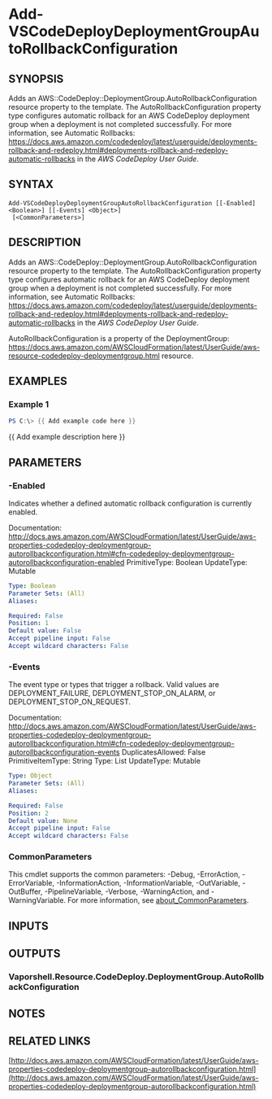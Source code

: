 # Add-VSCodeDeployDeploymentGroupAutoRollbackConfiguration

## SYNOPSIS
Adds an AWS::CodeDeploy::DeploymentGroup.AutoRollbackConfiguration resource property to the template.
The AutoRollbackConfiguration property type configures automatic rollback for an AWS CodeDeploy deployment group when a deployment is not completed successfully.
For more information, see Automatic Rollbacks: https://docs.aws.amazon.com/codedeploy/latest/userguide/deployments-rollback-and-redeploy.html#deployments-rollback-and-redeploy-automatic-rollbacks in the *AWS CodeDeploy User Guide*.

## SYNTAX

```
Add-VSCodeDeployDeploymentGroupAutoRollbackConfiguration [[-Enabled] <Boolean>] [[-Events] <Object>]
 [<CommonParameters>]
```

## DESCRIPTION
Adds an AWS::CodeDeploy::DeploymentGroup.AutoRollbackConfiguration resource property to the template.
The AutoRollbackConfiguration property type configures automatic rollback for an AWS CodeDeploy deployment group when a deployment is not completed successfully.
For more information, see Automatic Rollbacks: https://docs.aws.amazon.com/codedeploy/latest/userguide/deployments-rollback-and-redeploy.html#deployments-rollback-and-redeploy-automatic-rollbacks in the *AWS CodeDeploy User Guide*.

AutoRollbackConfiguration is a property of the DeploymentGroup: https://docs.aws.amazon.com/AWSCloudFormation/latest/UserGuide/aws-resource-codedeploy-deploymentgroup.html resource.

## EXAMPLES

### Example 1
```powershell
PS C:\> {{ Add example code here }}
```

{{ Add example description here }}

## PARAMETERS

### -Enabled
Indicates whether a defined automatic rollback configuration is currently enabled.

Documentation: http://docs.aws.amazon.com/AWSCloudFormation/latest/UserGuide/aws-properties-codedeploy-deploymentgroup-autorollbackconfiguration.html#cfn-codedeploy-deploymentgroup-autorollbackconfiguration-enabled
PrimitiveType: Boolean
UpdateType: Mutable

```yaml
Type: Boolean
Parameter Sets: (All)
Aliases:

Required: False
Position: 1
Default value: False
Accept pipeline input: False
Accept wildcard characters: False
```

### -Events
The event type or types that trigger a rollback.
Valid values are DEPLOYMENT_FAILURE, DEPLOYMENT_STOP_ON_ALARM, or DEPLOYMENT_STOP_ON_REQUEST.

Documentation: http://docs.aws.amazon.com/AWSCloudFormation/latest/UserGuide/aws-properties-codedeploy-deploymentgroup-autorollbackconfiguration.html#cfn-codedeploy-deploymentgroup-autorollbackconfiguration-events
DuplicatesAllowed: False
PrimitiveItemType: String
Type: List
UpdateType: Mutable

```yaml
Type: Object
Parameter Sets: (All)
Aliases:

Required: False
Position: 2
Default value: None
Accept pipeline input: False
Accept wildcard characters: False
```

### CommonParameters
This cmdlet supports the common parameters: -Debug, -ErrorAction, -ErrorVariable, -InformationAction, -InformationVariable, -OutVariable, -OutBuffer, -PipelineVariable, -Verbose, -WarningAction, and -WarningVariable. For more information, see [about_CommonParameters](http://go.microsoft.com/fwlink/?LinkID=113216).

## INPUTS

## OUTPUTS

### Vaporshell.Resource.CodeDeploy.DeploymentGroup.AutoRollbackConfiguration
## NOTES

## RELATED LINKS

[http://docs.aws.amazon.com/AWSCloudFormation/latest/UserGuide/aws-properties-codedeploy-deploymentgroup-autorollbackconfiguration.html](http://docs.aws.amazon.com/AWSCloudFormation/latest/UserGuide/aws-properties-codedeploy-deploymentgroup-autorollbackconfiguration.html)

